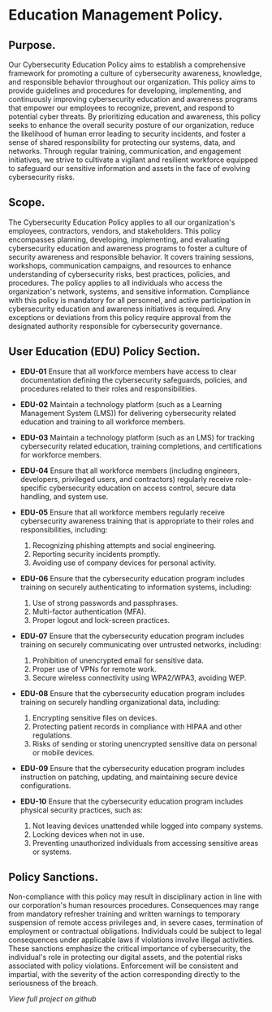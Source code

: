 # Education Management Policy.  


## Purpose. 


Our Cybersecurity Education Policy aims to establish a comprehensive framework for
promoting a culture of cybersecurity awareness, knowledge, and responsible behavior
throughout our organization. This policy aims to provide guidelines and procedures for
developing, implementing, and continuously improving cybersecurity education and
awareness programs that empower our employees to recognize, prevent, and respond
to potential cyber threats. By prioritizing education and awareness, this policy seeks to
enhance the overall security posture of our organization, reduce the likelihood of human
error leading to security incidents, and foster a sense of shared responsibility for
protecting our systems, data, and networks. Through regular training, communication,
and engagement initiatives, we strive to cultivate a vigilant and resilient workforce
equipped to safeguard our sensitive information and assets in the face of evolving
cybersecurity risks.


## Scope.  


The Cybersecurity Education Policy applies to all our organization's employees,
contractors, vendors, and stakeholders. This policy encompasses planning, developing,
implementing, and evaluating cybersecurity education and awareness programs to
foster a culture of security awareness and responsible behavior. It covers training
sessions, workshops, communication campaigns, and resources to enhance
understanding of cybersecurity risks, best practices, policies, and procedures. The
policy applies to all individuals who access the organization's network, systems, and
sensitive information. Compliance with this policy is mandatory for all personnel, and
active participation in cybersecurity education and awareness initiatives is required. Any
exceptions or deviations from this policy require approval from the designated authority
responsible for cybersecurity governance.  



## User Education (EDU) Policy Section.  


- **EDU-01**  Ensure that all workforce members have access to clear documentation defining the cybersecurity safeguards, policies, and procedures related to their roles and responsibilities.  
- **EDU-02**  Maintain a technology platform (such as a Learning Management System (LMS)) for delivering cybersecurity related education and training to all workforce members.    
- **EDU-03** Maintain a technology platform (such as an LMS) for tracking cybersecurity related education, training completions, and certifications for workforce members.    
- **EDU-04**  Ensure that all workforce members (including engineers, developers, privileged users, and contractors) regularly receive role-specific cybersecurity education on access control, secure data handling, and system use.  
- **EDU-05**  Ensure that all workforce members regularly receive cybersecurity awareness training that is appropriate to their roles and responsibilities, including:  

    1. Recognizing phishing attempts and social engineering.  
    2. Reporting security incidents promptly.  
    3. Avoiding use of company devices for personal activity.  

- **EDU-06**  Ensure that the cybersecurity education program includes training on securely authenticating to information systems, including:  

    1. Use of strong passwords and passphrases.  
    2. Multi-factor authentication (MFA).  
    3. Proper logout and lock-screen practices.  

- **EDU-07**  Ensure that the cybersecurity education program includes training on securely communicating over untrusted networks, including: 

    1. Prohibition of unencrypted email for sensitive data.  
    2. Proper use of VPNs for remote work.  
    3. Secure wireless connectivity using WPA2/WPA3, avoiding WEP.  

- **EDU-08**  Ensure that the cybersecurity education program includes training on securely handling organizational data, including:  

    1. Encrypting sensitive files on devices.  
    2. Protecting patient records in compliance with HIPAA and other regulations.  
    3. Risks of sending or storing unencrypted sensitive data on personal or mobile devices.  

- **EDU-09**  Ensure that the cybersecurity education program includes instruction on patching, updating, and maintaining secure device configurations.  
- **EDU-10**  Ensure that the cybersecurity education program includes physical security practices, such as:  

    1. Not leaving devices unattended while logged into company systems.  
    2. Locking devices when not in use.  
    3. Preventing unauthorized individuals from accessing sensitive areas or systems.  
     

## Policy Sanctions.  


Non-compliance with this policy may result in disciplinary action in line with our
corporation's human resources procedures. Consequences may range from mandatory
refresher training and written warnings to temporary suspension of remote access
privileges and, in severe cases, termination of employment or contractual obligations.
Individuals could be subject to legal consequences under applicable laws if violations
involve illegal activities. These sanctions emphasize the critical importance of
cybersecurity, the individual's role in protecting our digital assets, and the potential risks associated with policy violations. Enforcement will be consistent and impartial, with the severity of the action corresponding directly to the seriousness of the breach.    


*View full project on github*